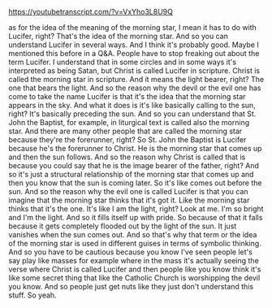 https://youtubetranscript.com/?v=VxYho3L8U9Q

 as for the idea of the meaning of the morning star, I mean it has to do with Lucifer, right? That's the idea of the morning star. And so you can understand Lucifer in several ways. And I think it's probably good. Maybe I mentioned this before in a Q&A. People have to stop freaking out about the term Lucifer. I understand that in some circles and in some ways it's interpreted as being Satan, but Christ is called Lucifer in scripture. Christ is called the morning star in scripture. And it means the light bearer, right? The one that bears the light. And so the reason why the devil or the evil one has come to take the name Lucifer is that it's the idea that the morning star appears in the sky. And what it does is it's like basically calling to the sun, right? It's basically preceding the sun. And so you can understand that St. John the Baptist, for example, in liturgical text is called also the morning star. And there are many other people that are called the morning star because they're the forerunner, right? So St. John the Baptist is Lucifer because he's the forerunner to Christ. He is the morning star that comes up and then the sun follows. And so the reason why Christ is called that is because you could say that he is the image bearer of the father, right? And so it's just a structural relationship of the morning star that comes up and then you know that the sun is coming later. So it's like comes out before the sun. And so the reason why the evil one is called Lucifer is that you can imagine that the morning star thinks that it's got it. Like the morning star thinks that it's the one. It's like I am the light, right? Look at me. I'm so bright and I'm the light. And so it fills itself up with pride. So because of that it falls because it gets completely flooded out by the light of the sun. It just vanishes when the sun comes out. And so that's why that term or the idea of the morning star is used in different guises in terms of symbolic thinking. And so you have to be cautious because you know I've seen people let's say play like masses for example where in the mass it's actually seeing the verse where Christ is called Lucifer and then people like you know think it's like some secret thing that like the Catholic Church is worshipping the devil you know. And so people just get nuts like they just don't understand this stuff. So yeah.